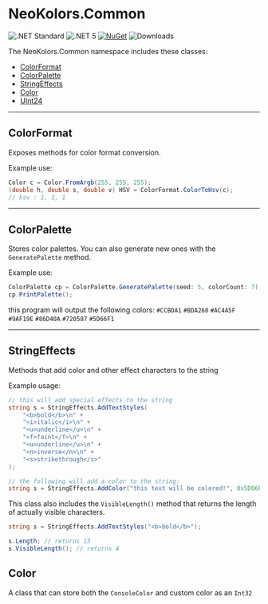 ﻿# NeoKolors.Common

![.NET Standard](https://img.shields.io/badge/.NET-Standard2.0-512bd4)
![.NET 5](https://img.shields.io/badge/.NET-5.0-682a7b)
[![NuGet](https://img.shields.io/nuget/v/NeoKolors.Common?color=a53c7a)](https://www.nuget.org/packages/NeoKolors.Common)
![Downloads](https://img.shields.io/nuget/dt/NeoKolors.Common?color=a31c35)

The NeoKolors.Common namespace includes these classes:
* [ColorFormat](#colorformat)
* [ColorPalette](#colorpalette)
* [StringEffects](#stringeffects)
* [Color](#color)
* [UInt24](UInt24.cs)

---

## ColorFormat

Exposes methods for color format conversion.

Example use:

```csharp
Color c = Color.FromArgb(255, 255, 255);
(double h, double s, double v) HSV = ColorFormat.ColorToHsv(c);
// hsv : 1, 1, 1
```

---

## ColorPalette

Stores color palettes. You can also generate new ones with the ```GeneratePalette``` method.

Example use:

```csharp
ColorPalette cp = ColorPalette.GeneratePalette(seed: 5, colorCount: 7);
cp.PrintPalette();
```

this program will output the following colors:
`#CCBDA1` `#BDA260` `#AC4A5F` `#9AF19E` `#86D40A` `#720587` `#5D66F1`

---

## StringEffects

Methods that add color and other effect characters to the string

Example usage:

```csharp
// this will add special effects to the string
string s = StringEffects.AddTextStyles(
    "<b>bold</b>\n" +
    "<i>italic</i>\n" +
    "<u>underline</u>\n" + 
    "<f>faint</f>\n" +
    "<u>underline</u>\n" + 
    "<n>inverse</n>\n" +
    "<s>strikethrough</s>"
);

// the following will add a color to the string:
string s = StringEffects.AddColor("this text will be colored!", 0x5D66F1);
```

This class also includes the `VisibleLength()` method that returns the length of actually visible
characters.

```csharp
string s = StringEffects.AddTextStyles("<b>bold</b>");

s.Length; // returns 13
s.VisibleLength(); // returns 4
```

## Color

A class that can store both the `ConsoleColor` and custom color as an `Int32` 